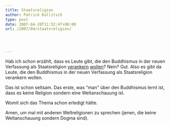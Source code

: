 ```yaml
---
title: Staatsreligion
author: Patrick Kollitsch
type: post
date: 2007-04-20T11:52:47+00:00
url: /2007/04/staatsreligion/




---
```

Hab ich schon erz&auml;hlt, dass es Leute gibt, die den Buddhismus in der neuen Verfassung als Staatsreligion [verankern][1] [wollen][2]? Nein? Gut. Also es gibt da Leute, die den Buddhismus in der neuen Verfassung als Staatsreligion verankern wollen. 

Das ist schon seltsam. Das erste, was "man" &uuml;ber den Buddhismus lernt ist, dass es keine Religion sondern eine Weltanschauung ist. 

Womit sich das Thema schon erledigt h&auml;tte. 

Amen, um mal mit anderen Weltreligionen zu sprechen (jenen, die keine Weltanschauung sondern Dogma sind).

 [1]: http://www.nationmultimedia.com/webblog/view_blog.php?uid=172&bid=2516
 [2]: http://www.nationmultimedia.com/2007/04/21/letters/letters_30032326.php